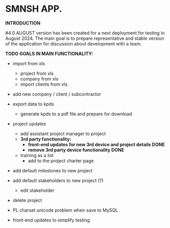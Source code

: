 # SMNSH APP.

**INTRODUCTION**

 #4.0.AUGUST version has been created for a next deployment for testing in August 2024. The main goal is to prepare representative and stable version of the application for discussion about development with a team.

**TODO GOALS IN MAIN FUNCTIONALITY:**

* import from xls  
	* project from xls  
	* company from xls  
	* import clients from xls  	

* add new company / client / subcontractor  

* export data to kpds  
	* generate kpds to a pdf file and prepare for download  

* project updates  
	* add assistant project manager to project  
	* **3rd party functionality:**   
		* **front-end updates for new 3rd device and project details DONE**  
		* **remove 3rd party device functionality DONE**        
	* training as a list
		* add to the project charter page

* add default milestones to new project  

* add default stakeholders to new project (?)
	* edit stakeholder

* delete project

* PL charset unicode problem when save to MySQL  

* front-end updates to simplify testing